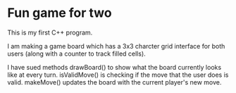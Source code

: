 # Fun game for two
This is my first C++ program.

I am making a game board which has a 3x3 charcter grid interface for both users (along with a counter to track filled cells).

I have sued methods drawBoard() to show what the board currently looks like at every turn.
isValidMove() is checking if the move that the user does is valid.
makeMove() updates the board with the current player's new move.
